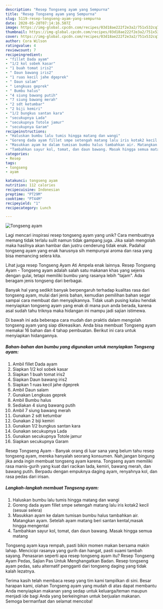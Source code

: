 ```yaml
---
description: "Resep Tongseng ayam yang Sempurna"
title: "Resep Tongseng ayam yang Sempurna"
slug: 5119-resep-tongseng-ayam-yang-sempurna
date: 2020-05-28T07:14:16.507Z
image: https://img-global.cpcdn.com/recipes/03d18ae222f2e3a2/751x532cq70/tongseng-ayam-foto-resep-utama.jpg
thumbnail: https://img-global.cpcdn.com/recipes/03d18ae222f2e3a2/751x532cq70/tongseng-ayam-foto-resep-utama.jpg
cover: https://img-global.cpcdn.com/recipes/03d18ae222f2e3a2/751x532cq70/tongseng-ayam-foto-resep-utama.jpg
author: Cora Wilson
ratingvalue: 4
reviewcount: 7
recipeingredient:
- "fillet Dada ayam"
- "1/2 kol sobek kasar"
- "1 buah tomat iris2"
- " Daun bawang iris2"
- "1 ruas kecil jahe dgeprek"
- " Daun salam"
- " Lengkuas geprek"
- " Bumbu halus"
- "4 siung bawang putih"
- "7 siung bawang merah"
- "2 sdt ketumbar"
- "2 biji kemiri"
- "1/2 bungkus santan kara"
- "secukupnya Lada"
- "secukupnya Totole jamur"
- "secukupnya Garam"
recipeinstructions:
- "Haluskan bumbu lalu tumis hingga matang dan wangi"
- "Goreng dada ayam fillet smpe setengah matang lalu iris kotak2 kecil (sesuai selera)"
- "Masukkan ayam ke dalam tumisan bumbu halus tambahkan air. Matangkan ayam. Setelah ayam matang beri santan kental,masak hingga mengental"
- "Tambahkan sayur kol, tomat, dan daun bawang. Masak hingga semua matang"
categories:
- Resep
tags:
- tongseng
- ayam

katakunci: tongseng ayam 
nutrition: 112 calories
recipecuisine: Indonesian
preptime: "PT29M"
cooktime: "PT44M"
recipeyield: "1"
recipecategory: Lunch

---
```



![Tongseng ayam](https://img-global.cpcdn.com/recipes/03d18ae222f2e3a2/751x532cq70/tongseng-ayam-foto-resep-utama.jpg)

Lagi mencari inspirasi resep tongseng ayam yang unik? Cara membuatnya memang tidak terlalu sulit namun tidak gampang juga. Jika salah mengolah maka hasilnya akan hambar dan justru cenderung tidak enak. Padahal tongseng ayam yang enak harusnya sih mempunyai aroma dan rasa yang bisa memancing selera kita.

Lihat juga resep Tongseng Ayam Ati Ampela enak lainnya. Resep Tongseng Ayam - Tongseng ayam adalah salah satu makanan khas yang sejenis dengan gulai, tetapi memiliki bumbu yang rasanya lebih &#34;tajam&#34;. Ada beragam jenis tongseng dari berbagai.

Banyak hal yang sedikit banyak berpengaruh terhadap kualitas rasa dari tongseng ayam, mulai dari jenis bahan, kemudian pemilihan bahan segar sampai cara membuat dan menyajikannya. Tidak usah pusing kalau hendak menyiapkan tongseng ayam yang enak di mana pun anda berada, karena asal sudah tahu triknya maka hidangan ini mampu jadi sajian istimewa.


Di bawah ini ada beberapa cara mudah dan praktis dalam mengolah tongseng ayam yang siap dikreasikan. Anda bisa membuat Tongseng ayam memakai 16 bahan dan 4 tahap pembuatan. Berikut ini cara untuk menyiapkan hidangannya.

<!--inarticleads1-->

##### Bahan-bahan dan bumbu yang digunakan untuk menyiapkan Tongseng ayam:

1. Ambil fillet Dada ayam
1. Siapkan 1/2 kol sobek kasar
1. Siapkan 1 buah tomat iris2
1. Siapkan  Daun bawang iris2
1. Siapkan 1 ruas kecil jahe dgeprek
1. Ambil  Daun salam
1. Gunakan  Lengkuas geprek
1. Ambil  Bumbu halus
1. Sediakan 4 siung bawang putih
1. Ambil 7 siung bawang merah
1. Gunakan 2 sdt ketumbar
1. Gunakan 2 biji kemiri
1. Gunakan 1/2 bungkus santan kara
1. Gunakan secukupnya Lada
1. Gunakan secukupnya Totole jamur
1. Siapkan secukupnya Garam


Resep Tongseng Ayam - Banyak orang di luar sana yang belum tahu resep tongseng ayam, mereka hanyalah seorang konsumen. Nah,jangan bingung jika anda ingin membuat tongseng ayam karena. Tongseng ayam memiliki rasa manis-gurih yang kuat dari racikan lada, kemiri, bawang merah, dan bawang putih. Berpadu dengan empuknya daging ayam, renyahnya kol, dan rasa pedas dari irisan. 

<!--inarticleads2-->

##### Langkah-langkah membuat Tongseng ayam:

1. Haluskan bumbu lalu tumis hingga matang dan wangi
1. Goreng dada ayam fillet smpe setengah matang lalu iris kotak2 kecil (sesuai selera)
1. Masukkan ayam ke dalam tumisan bumbu halus tambahkan air. Matangkan ayam. Setelah ayam matang beri santan kental,masak hingga mengental
1. Tambahkan sayur kol, tomat, dan daun bawang. Masak hingga semua matang


Tongseng ayam kaya rempah, pasti bikin momen makan bersama makin lahap. Mencicipi rasanya yang gurih dan hangat, pasti suami tambah sayang. Penasaran seperti apa resep tongseng ayam itu? Resep Tongseng Ayam Pedas, Sajian Pas Untuk Menghangatkan Badan. Resep tongseng ayam pedas, satu alternatif pengganti dari tongseng daging yang tidak kalah lezatnya. 

Terima kasih telah membaca resep yang tim kami tampilkan di sini. Besar harapan kami, olahan Tongseng ayam yang mudah di atas dapat membantu Anda menyiapkan makanan yang sedap untuk keluarga/teman maupun menjadi ide bagi Anda yang berkeinginan untuk berjualan makanan. Semoga bermanfaat dan selamat mencoba!
